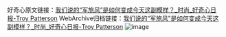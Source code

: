好奇心原文链接：[我们说的“军旅风”是如何变成今天这副模样？_时尚_好奇心日报-Troy Patterson](https://www.qdaily.com/articles/7388.html)
WebArchive归档链接：[我们说的“军旅风”是如何变成今天这副模样？_时尚_好奇心日报-Troy Patterson](http://web.archive.org/web/20190623172325/https://www.qdaily.com/articles/7388.html)
![image](http://ww3.sinaimg.cn/large/007d5XDply1g3wjfiaptqj30u05f6kjl)